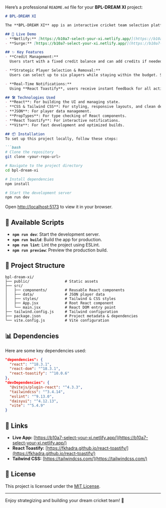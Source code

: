 Here’s a professional `README.md` file for your **BPL-DREAM XI** project:

````markdown
# BPL-DREAM XI

The **BPL-DREAM XI** app is an interactive cricket team selection platform built with React, designed to offer fans an immersive experience in forming their dream cricket team within a fixed credit budget. The app enables strategic team building while ensuring real-time feedback and a user-friendly interface.

## 🚀 Live Demo
- **Netlify:** [https://b10a7-select-your-xi.netlify.app/](https://b10a7-select-your-xi.netlify.app/)
- **Surge:** [https://b10a7-select-your-xi.netlify.app/](https://b10a7-select-your-xi.netlify.app/)

## ✨ Key Features
- **Credit Management:**  
  Users start with a fixed credit balance and can add credits if needed. Credits are deducted based on player bidding prices, requiring effective budgeting and decision-making.

- **Strategic Player Selection & Removal:**  
  Users can select up to six players while staying within the budget. Selected players can be removed at any time, with credits instantly refunded.

- **Real-Time Notifications:**  
  Using **React Toastify**, users receive instant feedback for all actions: successful selections, removal confirmations, duplicate warnings, and budget constraints.

## 🛠️ Technologies Used
- **React**: For building the UI and managing state.
- **CSS & Tailwind CSS**: For styling, responsive layouts, and clean design.
- **JSON**: For player data management.
- **PropTypes**: For type checking of React components.
- **React Toastify**: For interactive notifications.
- **Vite**: For fast development and optimized builds.

## 📦 Installation
To set up this project locally, follow these steps:

```bash
# Clone the repository
git clone <your-repo-url>

# Navigate to the project directory
cd bpl-dream-xi

# Install dependencies
npm install

# Start the development server
npm run dev
````

Open [http://localhost:5173](http://localhost:5173) to view it in your browser.

## 🧩 Available Scripts

* **`npm run dev`**: Start the development server.
* **`npm run build`**: Build the app for production.
* **`npm run lint`**: Lint the project using ESLint.
* **`npm run preview`**: Preview the production build.

## 📝 Project Structure

```
bpl-dream-xi/
├── public/                # Static assets
├── src/
│   ├── components/        # Reusable React components
│   ├── data/              # JSON player data
│   ├── styles/            # Tailwind & CSS styles
│   ├── App.jsx            # Root React component
│   └── main.jsx           # React DOM entry point
├── tailwind.config.js     # Tailwind configuration
├── package.json           # Project metadata & dependencies
└── vite.config.js         # Vite configuration
```

## 📊 Dependencies

Here are some key dependencies used:

```json
"dependencies": {
  "react": "^18.3.1",
  "react-dom": "^18.3.1",
  "react-toastify": "^10.0.6"
},
"devDependencies": {
  "@vitejs/plugin-react": "^4.3.3",
  "tailwindcss": "^3.4.14",
  "eslint": "^9.13.0",
  "daisyui": "^4.12.13",
  "vite": "^5.4.9"
}
```

## 🔗 Links

* **Live App:** [https://b10a7-select-your-xi.netlify.app/](https://b10a7-select-your-xi.netlify.app/)
* **React Toastify:** [https://fkhadra.github.io/react-toastify/](https://fkhadra.github.io/react-toastify/)
* **Tailwind CSS:** [https://tailwindcss.com/](https://tailwindcss.com/)

## 📌 License

This project is licensed under the [MIT License](LICENSE).

---

Enjoy strategizing and building your dream cricket team! 🏏

```
